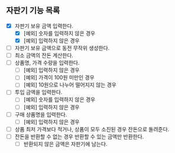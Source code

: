 ## 자판기 기능 목록

- [X] 자판기 보유 금액 입력한다.
  - [X] [예외] 숫자를 입력하지 않은 경우
  - [X] [예외] 입력하지 않은 경우
- [ ] 자판기 보유 금액으로 동전 무작위 생성한다.
- [ ] 최소 금액의 잔돈 계산한다.
- [ ] 상품명, 가격 수량을 입력한다.
  - [ ] [예외] 입력하지 않은 경우
  - [ ] [예외] 가격이 100원 미만인 경우
  - [ ] [예외] 10원으로 나누어 떨어지지 않는 경우
- [ ] 투입 금액을 입력한다.
  - [ ] [예외] 숫자를 입력하지 않은 경우
  - [ ] [예외] 입력하지 않은 경우
- [ ] 구매 상품명을 입력한다.
  - [ ] [예외] 입력하지 않은 경우
- [ ] 상품 최저 가격보다 적거나, 상품이 모두 소진된 경우 잔돈으로 돌려준다.
- [ ] 잔돈을 반환할 수 없는 경우 반환할 수 있는 금액만 반환한다.
  - [ ] 반환되지 않은 금액은 자판기에 남는다.